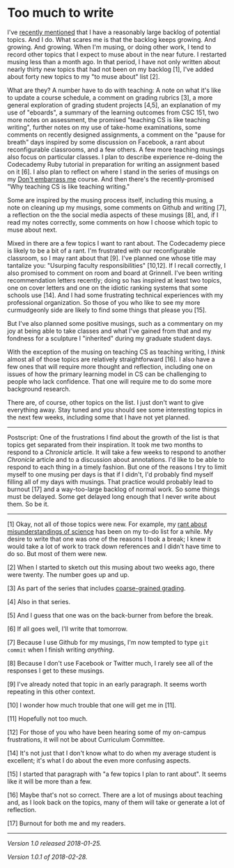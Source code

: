 Too much to write
=================

I've [recently mentioned](why-keep-musing-2018-01-05) that I have a
reasonably large backlog of potential topics.  And I do.  What scares
me is that the backlog keeps growing.  And growing.  And growing.
When I'm musing, or doing other work, I tend to record other topics
that I expect to muse about in the near future.  I restarted musing less
than a month ago.  In that period, I have not only written about nearly
thirty new topics that had not been on my backlog [1], I've added
about forty new topics to my "to muse about" list [2].

What are they?  A number have to do with teaching: A note on what it's
like to update a course schedule, a comment on grading rubrics [3],
a more general exploration of grading student projects [4,5], an
explanation of my use of "eboards", a summary of the learning outcomes
from CSC 151, two more notes on assessment, the promised "teaching
CS is like teaching writing", further notes on my use of take-home
examinations, some comments on recently designed assignments, a comment
on the "pause for breath" days inspired by some discussion on Facebook,
a rant about reconfigurable classrooms, and a few others.  A few more
teaching musings also focus on particular classes.  I plan to describe
experience re-doing the Codecademy Ruby tutorial in preparation for
writing an assignment based on it [6].  I also plan to reflect on where
I stand in the series of musings on my [Don't embarrass me](index-cnix)
course.   And then there's the recently-promised "Why teaching CS is
like teaching writing."

Some are inspired by the musing process itself, including this musing,
a note on cleaning up my musings, some comments on Github and writing [7],
a reflection on the the social media aspects of these musings [8], and,
if I read my notes correctly, some comments on how I choose which topic
to muse about next.

Mixed in there are a few topics I want to rant about.  The Codecademy
piece is likely to be a bit of a rant.  I'm frustrated with our
reconfigurable classroom, so I may rant about that [9].  I've planned
one whose title may tantalize you: "Usurping faculty responsibilities"
[10,12].  If I recall correctly, I also promised to comment on room and
board at Grinnell.  I've been writing recommendation letters recently;
doing so has inspired at least two topics, one on cover letters and one
on the idiotic ranking systems that some schools use [14].  And I had
some frustrating technical experiences with my professional organization.
So those of you who like to see my more curmudgeonly side are likely to
find some things that please you [15].

But I've also planned some positive musings, such as a commentary on my
joy at being able to take classes and what I've gained from that and
my fondness for a sculpture I "inherited" during my graduate student
days.

With the exception of the musing on teaching CS as teaching writing, I
*think* almost all of those topics are relatively straightforward [16].
I also have a few ones that will require more thought and reflection,
including one on issues of how the primary learning model in CS can be
challenging to people who lack confidence.  That one will require me to
do some more background research.

There are, of course, other topics on the list.  I just don't want to
give everything away.  Stay tuned and you should see some interesting
topics in the next few weeks, including some that I have not yet planned.

---

Postscript: One of the frustrations I find about the growth of the list
is that topics get separated from their inspiration.  It took me two
months to respond to a _Chronicle_ article.  It will take a few weeks
to respond to another _Chronicle_ article and to a discussion about
annotations.  I'd like to be able to respond to each thing in a timely
fashion.  But one of the reasons I try to limit myself to one musing
per days is that if I didn't, I'd probably find myself filling all of
my days with musings.  That practice would probably lead to burnout
[17] and a way-too-large backlog of normal work.  So some things must
be delayed.  Some get delayed long enough that I never write about them.
So be it.

---

[1] Okay, not all of those topics were new.  For example, my
[rant about misunderstandings of science](sokal-revisited) has
been on my to-do list for a while.  My desire to write that one
was one of the reasons I took a break; I knew it would take a lot
of work to track down references and I didn't have time to do so.
But most of them were new.

[2] When I started to sketch out this musing about two weeks ago,
there were twenty.  The number goes up and up.

[3] As part of the series that includes [coarse-grained
grading](course-grained-grading).

[4] Also in that series.

[5] And I guess that one was on the back-burner from before the break.

[6] If all goes well, I'll write that tomorrow.

[7] Because I use Github for my musings, I'm now tempted to type
`git commit` when I finish writing *anything*.

[8] Because I don't use Facebook or Twitter much, I rarely see all of
the responses I get to these musings.

[9] I've already noted that topic in an early paragraph.  It seems worth
repeating in this other context.

[10] I wonder how much trouble that one will get me in [11].

[11] Hopefully not too much.

[12] For those of you who have been hearing some of my on-campus
frustrations, it will not be about Curriculum Committee.

[14] It's not just that I don't know what to do when my average student
is excellent; it's what I do about the even more confusing aspects.

[15] I started that paragraph with "a few topics I plan to rant about".
It seems like it will be more than a few.

[16] Maybe that's not so correct.  There are a lot of musings about teaching
and, as I look back on the topics, many of them will take or generate
a lot of reflection.

[17] Burnout for both me and my readers.

---

*Version 1.0 released 2018-01-25.*

*Version 1.0.1 of 2018-02-28.*
